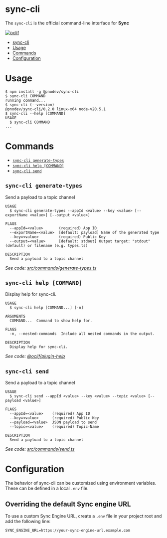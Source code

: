 # sync-cli

The `sync-cli` is the official command-line interface for **Sync**

[![oclif](https://img.shields.io/badge/cli-oclif-brightgreen.svg)](https://oclif.io)

<!-- toc -->

- [sync-cli](#sync-cli)
- [Usage](#usage)
- [Commands](#commands)
- [Configuration](#configuration)
<!-- tocstop -->

# Usage

<!-- usage -->

```sh-session
$ npm install -g @pnodev/sync-cli
$ sync-cli COMMAND
running command...
$ sync-cli (--version)
@pnodev/sync-cli/0.2.0 linux-x64 node-v20.5.1
$ sync-cli --help [COMMAND]
USAGE
  $ sync-cli COMMAND
...
```

<!-- usagestop -->

# Commands

<!-- commands -->

- [`sync-cli generate-types`](#sync-cli-generate-types)
- [`sync-cli help [COMMAND]`](#sync-cli-help-command)
- [`sync-cli send`](#sync-cli-send)

## `sync-cli generate-types`

Send a payload to a topic channel

```
USAGE
  $ sync-cli generate-types --appId <value> --key <value> [--exportName <value>] [--output <value>]

FLAGS
  --appId=<value>       (required) App ID
  --exportName=<value>  [default: payload] Name of the generated type
  --key=<value>         (required) Public Key
  --output=<value>      [default: stdout] Output target: "stdout" (default) or filename (e.g. types.ts)

DESCRIPTION
  Send a payload to a topic channel
```

_See code: [src/commands/generate-types.ts](https://github.com/pnodev/pno-sync-cli/blob/v0.2.0/src/commands/generate-types.ts)_

## `sync-cli help [COMMAND]`

Display help for sync-cli.

```
USAGE
  $ sync-cli help [COMMAND...] [-n]

ARGUMENTS
  COMMAND...  Command to show help for.

FLAGS
  -n, --nested-commands  Include all nested commands in the output.

DESCRIPTION
  Display help for sync-cli.
```

_See code: [@oclif/plugin-help](https://github.com/oclif/plugin-help/blob/v6.2.28/src/commands/help.ts)_

## `sync-cli send`

Send a payload to a topic channel

```
USAGE
  $ sync-cli send --appId <value> --key <value> --topic <value> [--payload <value>]

FLAGS
  --appId=<value>    (required) App ID
  --key=<value>      (required) Public Key
  --payload=<value>  JSON payload to send
  --topic=<value>    (required) Topic-Name

DESCRIPTION
  Send a payload to a topic channel
```

_See code: [src/commands/send.ts](https://github.com/pnodev/pno-sync-cli/blob/v0.2.0/src/commands/send.ts)_

<!-- commandsstop -->

# Configuration

The behavior of sync-cli can be customized using environment variables. These can be defined in a local `.env` file.

## Overriding the default Sync engine URL

To use a custom Sync Engine URL, create a `.env` file in your project root and add the following line:

```
SYNC_ENGINE_URL=https://your-sync-engine-url.example.com
```
